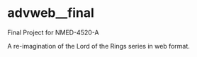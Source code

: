 # advweb__final

Final Project for  NMED-4520-A

A re-imagination of the Lord of the Rings series in web format. 
